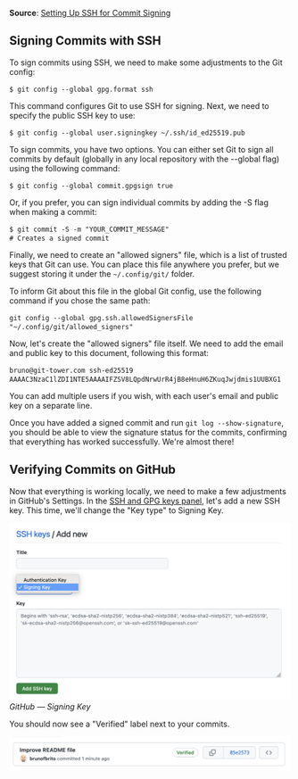 **Source**: [Setting Up SSH for Commit Signing](https://www.git-tower.com/blog/setting-up-ssh-for-commit-signing/)

## Signing Commits with SSH  
To sign commits using SSH, we need to make some adjustments to the Git config:  

```  
$ git config --global gpg.format ssh  
```  

This command configures Git to use SSH for signing. Next, we need to specify the public SSH key to use:  
```  
$ git config --global user.signingkey ~/.ssh/id_ed25519.pub  
```  

To sign commits, you have two options. You can either set Git to sign all commits by default (globally in any local repository with the --global flag) using the following command:  
```  
$ git config --global commit.gpgsign true
```  

Or, if you prefer, you can sign individual commits by adding the -S flag when making a commit:  
```  
$ git commit -S -m "YOUR_COMMIT_MESSAGE"  
# Creates a signed commit
```  

Finally, we need to create an "allowed signers" file, which is a list of trusted keys that Git can use. You can place this file anywhere you prefer, but we suggest storing it under the `~/.config/git/` folder.

To inform Git about this file in the global Git config, use the following command if you chose the same path:  
```  
git config --global gpg.ssh.allowedSignersFile "~/.config/git/allowed_signers"
```  
Now, let's create the "allowed signers" file itself. We need to add the email and public key to this document, following this format:  
```  
bruno@git-tower.com ssh-ed25519 AAAAC3NzaC1lZDI1NTE5AAAAIFZSV8LQpdNrwUrR4jB8eHnuH6ZKuqJwjdmis1UUBXG1
```  
You can add multiple users if you wish, with each user's email and public key on a separate line.  

Once you have added a signed commit and run `git log --show-signature`, you should be able to view the signature status for the commits, confirming that everything has worked successfully. We're almost there!  

## Verifying Commits on GitHub
Now that everything is working locally, we need to make a few adjustments in GitHub's Settings. In the [SSH and GPG keys panel](https://github.com/settings/keys), let's add a new SSH key. This time, we'll change the "Key type" to Signing Key.  

![GitHub — Signing Key](github-signing-key.png)  
*GitHub — Signing Key*  

You should now see a "Verified" label next to your commits.

![GitHub — Verified Commit](github-verified.png)
